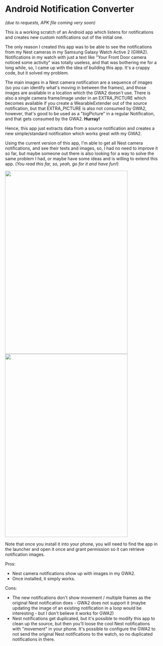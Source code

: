 # Android Notification Converter

*(due to requests, APK file coming very soon)*

This is a working scratch of an Android app which listens for notifications and creates new custom notifications out of the initial one. 

The only reason I created this app was to be able to see the notifications from my Nest cameras in my Samsung Galaxy Watch Active 2 (GWA2). Notifications in my watch with just a text like "Your Front Door camera noticed some activity" was totally useless, and that was bothering me for a long while, so, I came up with the idea of building this app. It's a crappy code, but it solved my problem.

The main images in a Nest camera notification are a sequence of images (so you can identify what's moving in between the frames), and those images are available in a location which the GWA2 doesn't use. There is also a single camera frame/image under in an EXTRA_PICTURE which becomes available if you create a WearableExtender out of the source notification, but that EXTRA_PICTURE is also not consumed by GWA2, however, that's good to be used as a "bigPicture" in a regular Notification, and that gets consumed by the GWA2. **Hurray!**

Hence, this app just extracts data from a source notification and creates a new simple/standard notification which works great with my GWA2.

Using the current version of this app, I'm able to get all Nest camera notifications, and see their texts and images, so, I had no need to improve it so far, but maybe someone out there is also looking for a way to solve the same problem I had, or maybe have some ideas and is willing to extend this app. (*You read this far, so, yeah, go for it and have fun!*)

<img src="https://user-images.githubusercontent.com/3311313/156721887-98af5597-b0fd-400c-8eed-49641446ab62.jpg" width="400" height="598"/> <img src="https://user-images.githubusercontent.com/3311313/156721902-69cb44b7-19fe-442d-941b-69cae9da2d1f.jpg" width="400" height="598"/>

Note that once you install it into your phone, you will need to find the app in the launcher and open it once and grant permission so it can retrieve notification images.

Pros: 
- Nest camera notifications show up with images in my GWA2.
- Once installed, it simply works. 

Cons:
- The new notifications don't show movement / multiple frames as the original Nest notification does - GWA2 does not support it (maybe updating the image of an existing notification in a loop would be interesting - but I don't believe it works for GWA2) 
- Nest notifications get duplicated, but it's possible to modify this app to clean up the source, but then you'll loose the cool Nest notifications with "movement" in your phone. It's possible to configure the GWA2 to not send the original Nest notifications to the watch, so no duplicated notifications in there. 
